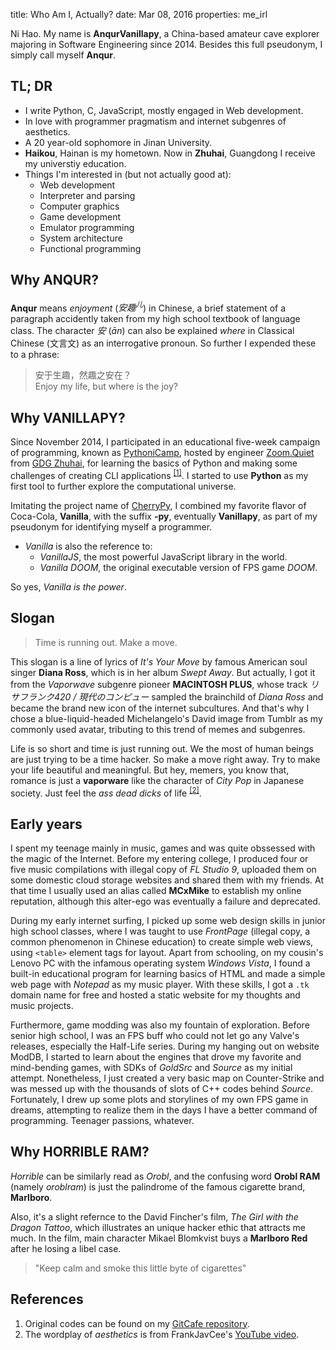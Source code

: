 title:      Who Am I, Actually?
date:       Mar 08, 2016
properties: me_irl

Ni Hao. My name is **AnqurVanillapy**, a China-based amateur cave
explorer majoring in Software Engineering since 2014. Besides this
full pseudonym, I simply call myself **Anqur**.

## TL; DR

- I write Python, C, JavaScript, mostly engaged in Web development.
- In love with programmer pragmatism and internet subgenres of
aesthetics.
- A 20 year-old sophomore in Jinan University.
- **Haikou**, Hainan is my hometown. Now in **Zhuhai**, Guangdong I
receive my universtiy education.
- Things I'm interested in (but not actually good at):
    + Web development
    + Interpreter and parsing
    + Computer graphics
    + Game development
    + Emulator programming
    + System architecture
    + Functional programming

## Why ANQUR?

**Anqur** means *enjoyment* (*安趣<sup>儿</sup>*) in Chinese, a brief
statement of a paragraph accidently taken from my high school textbook
of language class. The character *安* (*ān*) can also be explained
*where* in Classical Chinese (文言文) as an interrogative pronoun. So
further I expended these to a phrase:

> 安于生趣，然趣之安在？  
> Enjoy my life, but where is the joy?

## Why VANILLAPY?

Since November 2014, I participated in an educational five-week
campaign of programming, known as
[PythoniCamp](https://code.google.com/archive/p/kcpycamp/), hosted by
engineer [Zoom.Quiet](http://zoomquiet.io/) from
[GDG Zhuhai](http://blog.zhgdg.org/), for learning the basics of
Python and making some challenges of creating CLI applications
<sup>[[1]](#ref1)</sup>. I started to use **Python** as my first tool
to further explore the computational universe.

Imitating the project name of [CherryPy](http://www.cherrypy.org/), I
combined my favorite flavor of Coca-Cola, **Vanilla**, with the suffix
**-py**, eventually **Vanillapy**, as part of my pseudonym for
identifying myself a programmer.

- *Vanilla* is also the reference to:
    + *VanillaJS*, the most powerful JavaScript library in the world.
    + *Vanilla DOOM*, the original executable version of FPS game
    *DOOM*.

So yes, *Vanilla is the power*.

## Slogan

> Time is running out. Make a move.

This slogan is a line of lyrics of *It's Your Move* by famous American
soul singer **Diana Ross**, which is in her album *Swept Away*. But
actually, I got it from the *Vaporwave* subgenre pioneer
**MACINTOSH PLUS**, whose track *リサフランク420 / 現代のコンピュー* sampled
the brainchild of *Diana Ross* and became the brand new icon of the
internet subcultures. And that's why I chose a blue-liquid-headed
Michelangelo's David image from Tumblr as my commonly used avatar,
tributing to this trend of memes and subgenres.

Life is so short and time is just running out. We the most of human
beings are just trying to be a time hacker. So make a move right away.
Try to make your life beautiful and meaningful. But hey, memers, you
know that, romance is just a **vaporware** like the character of
*City Pop* in Japanese society. Just feel the *ass dead dicks* of life
<sup>[[2]](#ref2)</sup>.

## Early years

I spent my teenage mainly in music, games and was quite obssessed with
the magic of the Internet. Before my entering college, I produced four
or five music compilations with illegal copy of *FL Studio 9*,
uploaded them on some domestic cloud storage websites and shared them
with my friends. At that time I usually used an alias called
**MCxMike** to establish my online reputation, although this alter-ego
was eventually a failure and deprecated.

During my early internet surfing, I picked up some web design skills
in junior high school classes, where I was taught to use *FrontPage*
(illegal copy, a common phenomenon in Chinese education) to create
simple web views, using `<table>` element tags for layout. Apart from
schooling, on my cousin's Lenovo PC with the infamous operating system
*Windows Vista*, I found a built-in educational program for learning
basics of HTML and made a simple web page with *Notepad* as my music
player. With these skills, I got a `.tk` domain name for free and
hosted a static website for my thoughts and music projects.

Furthermore, game modding was also my fountain of exploration. Before
senior high school, I was an FPS buff who could not let go any Valve's
releases, especially the Half-Life series. During my hanging out on
website ModDB, I started to learn about the engines that drove my
favorite and mind-bending games, with SDKs of *GoldSrc* and *Source*
as my initial attempt. Nonetheless, I just created a very basic map
on Counter-Strike and was messed up with the thousands of slots of C++
codes behind *Source*. Fortunately, I drew up some plots and
storylines of my own FPS game in dreams, attempting to realize them in
the days I have a better command of programming. Teenager passions,
whatever.

## Why HORRIBLE RAM?

*Horrible* can be similarly read as *Orobl*, and the confusing word
**Orobl RAM** (namely *oroblram*) is just the palindrome of the famous
cigarette brand, **Marlboro**.

Also, it's a slight refernce to the David Fincher's film,
*The Girl with the Dragon Tattoo*, which illustrates an unique hacker
ethic that attracts me much. In the film, main character Mikael
Blomkvist buys a **Marlboro Red** after he losing a libel case.

> "Keep calm and smoke this little byte of cigarettes"

## References

1. Original codes can be found on my
[GitCafe repository](https://gitcafe.com/anqurvanillapy/mailpop). <a name="ref1"></a>
2. The wordplay of *aesthetics* is from FrankJavCee's [YouTube video](https://www.youtube.com/watch?v=wyt_87yCyNw). <a name="ref2"></a>
